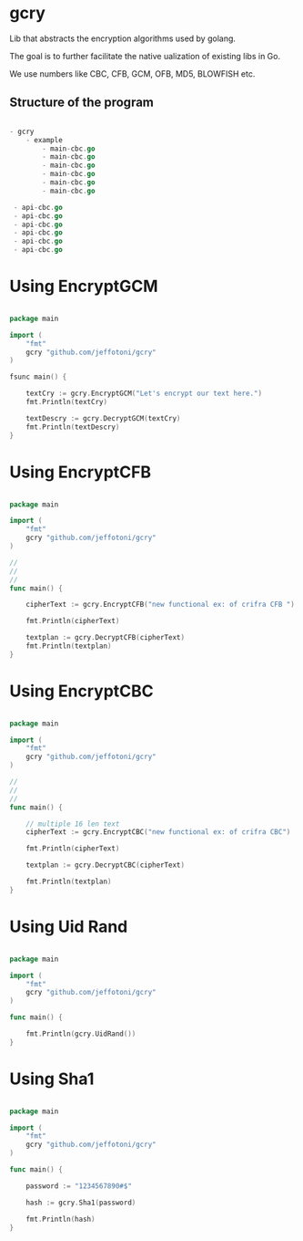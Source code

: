 # gcry

Lib that abstracts the encryption algorithms used by golang.

The goal is to further facilitate the native ualization of existing libs in Go.

We use numbers like CBC, CFB, GCM, OFB, MD5, BLOWFISH etc.

## Structure of the program

```go

- gcry
	- example
		- main-cbc.go
		- main-cbc.go
		- main-cbc.go
		- main-cbc.go
		- main-cbc.go
		- main-cbc.go

 - api-cbc.go
 - api-cbc.go
 - api-cbc.go
 - api-cbc.go
 - api-cbc.go
 - api-cbc.go

```

# Using EncryptGCM

```go

package main

import (
	"fmt"
	gcry "github.com/jeffotoni/gcry"
)

fsunc main() {

	textCry := gcry.EncryptGCM("Let's encrypt our text here.")
	fmt.Println(textCry)

	textDescry := gcry.DecryptGCM(textCry)
	fmt.Println(textDescry)
}

```

# Using EncryptCFB

```go

package main

import (
	"fmt"
	gcry "github.com/jeffotoni/gcry"
)

//
//
//
func main() {

	cipherText := gcry.EncryptCFB("new functional ex: of crifra CFB ")

	fmt.Println(cipherText)

	textplan := gcry.DecryptCFB(cipherText)
	fmt.Println(textplan)
}

```

# Using EncryptCBC

```go

package main

import (
	"fmt"
	gcry "github.com/jeffotoni/gcry"
)

//
//
//
func main() {

	// multiple 16 len text
	cipherText := gcry.EncryptCBC("new functional ex: of crifra CBC")

	fmt.Println(cipherText)

	textplan := gcry.DecryptCBC(cipherText)

	fmt.Println(textplan)
}

```

# Using Uid Rand

```go

package main

import (
	"fmt"
	gcry "github.com/jeffotoni/gcry"
)

func main() {

	fmt.Println(gcry.UidRand())
}

```

# Using Sha1

```go

package main

import (
	"fmt"
	gcry "github.com/jeffotoni/gcry"
)

func main() {

	password := "1234567890#$"

	hash := gcry.Sha1(password)

	fmt.Println(hash)
}

```